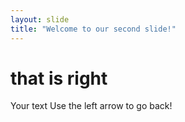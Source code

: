 ```yaml
---
layout: slide
title: "Welcome to our second slide!"
---
```

# that is right
Your text
Use the left arrow to go back!
